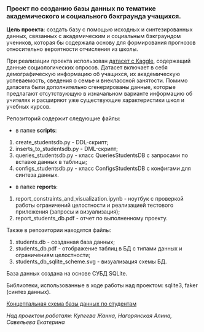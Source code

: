### Проект по созданию базы данных по тематике академического и социального бэкграунда учащихся. 

**Цель проекта**: создать базу с помощью исходных и синтезированных данных, связанных с академическим и социальным бэкграундом учеников, которая бы содержала основу для формирования прогнозов относительно вероятности отчисления из школы.

При реализации проекта использован [датасет с Kaggle](https://www.kaggle.com/datasets/abdullah0a/student-dropout-analysis-and-prediction-dataset), содержащий данные социологических опросов. Датасет включает в себя демографическую информацию об учащихся, их академическую успеваемость, сведения о семье и внеклассной занятости. Помимо датасета были дополнительно сгенерированы данные, которые предлагают отсутствующую в изначальном варианте информацию об учителях и расширяют уже существующие характеристики школ и учебных курсов.

Репозиторий содержит следующие файлы:
- в папке **scripts**:
  
1. create_studentsdb.py - DDL-скрипт;
2. inserts_to_studentsdb.py - DML-скрипт;
3. queries_studentsdb.py - класс QueriesStudentsDB с запросами по вставке данных в таблицы;
4. configs_studentsdb.py - класс ConfigsStudentsDB с конфигами для синтеза данных.

- в папке **reports**:
  
1. report_constraints_and_visualization.ipynb - ноутбук с проверкой работы ограничений целостности и реализацией тестового приложения (запросы и визуализация);
2. report_students_db.pdf - отчет по выполненному проекту.
 
Также в репозитории находятся файлы: 

1. students.db - созданная база данных;
2. students_db.pdf - отображение таблиц в БД с типами данных и ограничениям целостности;
3. students_db_sqlite_scheme.svg - визуализация схемы БД.

База данных создана на основе СУБД SQLite.

Библиотеки, использованные в ходе работы над проектом: sqlite3, faker (синтез данных).

[Концептальная схема базы данных по студентам](https://drive.google.com/file/d/1up-pHYgRnpuUeZ46K-X7zxkanIEcnq3-/view?usp=sharing) 

*Над проектом работали: Кулеева Жанна, Нагорянская Алина, Савельева Екатерина*
